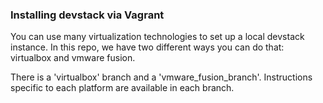### Installing devstack via Vagrant

You can use many virtualization technologies to set up a local devstack instance. In
this repo, we have two different ways you can do that: virtualbox and vmware fusion.

There is a 'virtualbox' branch and a 'vmware_fusion_branch'. Instructions specific
to each platform are available in each branch.
